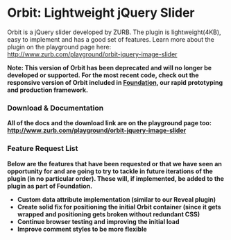 <h1>Orbit: Lightweight jQuery Slider</h1>
<p>Orbit is a jQuery slider developed by ZURB. The plugin is lightweight(4KB), easy to implement and has a good set of features. Learn more about the plugin on the playground page here: <a href="http://www.zurb.com/playground/orbit-jquery-image-slider">http://www.zurb.com/playground/orbit-jquery-image-slider</a></p>

<p><strong>Note: This version of Orbit has been deprecated and will no longer be developed or supported. For the most recent code, check out the responsive version of Orbit included in <a href="http://foundation.zurb.com">Foundation</a>, our rapid prototyping and production framework.</p>

<h3>Download & Documentation </h3>
<p>All of the docs and the download link are on the playground page too: <a href="http://www.zurb.com/playground/orbit-jquery-image-slider">http://www.zurb.com/playground/orbit-jquery-image-slider</a></p>


<h3>Feature Request List</h3>
<p>Below are the features that have been requested or that we have seen an opportunity for and are going to try to tackle in future iterations of the plugin (in no particular order). These will, if implemented, be added to the plugin as part of Foundation.</p>

<ul>
<li>Custom data attribute implementation (similar to our Reveal plugin)</li>
<li>Create solid fix for positioning the initial Orbit container (since it gets wrapped and positioning gets broken without redundant CSS)</li>
<li>Continue browser testing and improving the initial load</li>
<li>Improve comment styles to be more flexible</li>
</ul>
